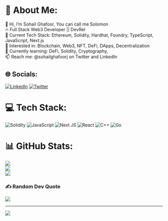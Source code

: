 # 💫 About Me:
👋 Hi, I’m Sohail Ghafoor, You can call me Solomon<br>🔥 Full Stack Web3 Developer || DevRel <br>🚀 Current Tech Stack: Ethereum, Solidity, Hardhat, Foundry, TypeScript, JavaScript, Next.js<br>👀 Interested in: Blockchain, Web3, NFT, DeFi, DApps, Decentralization<br>🌱 Currently learning: DeFi, Solidity, Cryptography, <br>📫 Reach me: @sohailghafoorj on Twitter and LinkedIn


## 🌐 Socials:
[![LinkedIn](https://img.shields.io/badge/LinkedIn-%230077B5.svg?logo=linkedin&logoColor=white)](https://linkedin.com/in/sohailghafoor) [![Twitter](https://img.shields.io/badge/Twitter-%231DA1F2.svg?logo=Twitter&logoColor=white)](https://twitter.com/sohailghafoorj) 

# 💻 Tech Stack:
![Solidity](https://img.shields.io/badge/Solidity-%23363636.svg?style=for-the-badge&logo=solidity&logoColor=white) ![JavaScript](https://img.shields.io/badge/javascript-%23323330.svg?style=for-the-badge&logo=javascript&logoColor=%23F7DF1E) ![Next JS](https://img.shields.io/badge/Next-black?style=for-the-badge&logo=next.js&logoColor=white) ![React](https://img.shields.io/badge/react-%2320232a.svg?style=for-the-badge&logo=react&logoColor=%2361DAFB) ![C++](https://img.shields.io/badge/c++-%2300599C.svg?style=for-the-badge&logo=c%2B%2B&logoColor=white) ![Go](https://img.shields.io/badge/go-%2300ADD8.svg?style=for-the-badge&logo=go&logoColor=white) 
# 📊 GitHub Stats:
![](https://github-readme-stats.vercel.app/api?username=sohailghafoor&theme=dark&hide_border=false&include_all_commits=true&count_private=false)<br/>
![](https://github-readme-streak-stats.herokuapp.com/?user=sohailghafoor&theme=dark&hide_border=false)<br/>
![](https://github-readme-stats.vercel.app/api/top-langs/?username=heysourin&theme=dark&hide_border=false&include_all_commits=true&count_private=false&layout=compact)

### ✍️ Random Dev Quote
![](https://quotes-github-readme.vercel.app/api?type=horizontal&theme=radical)

---
[![](https://visitcount.itsvg.in/api?id=heysourin&icon=0&color=1)](https://visitcount.itsvg.in)

<!-- Proudly created with GPRM ( https://gprm.itsvg.in ) -->
